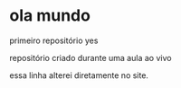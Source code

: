 # ola mundo
 primeiro repositório yes

repositório criado durante uma aula ao vivo

essa linha alterei diretamente no site.
